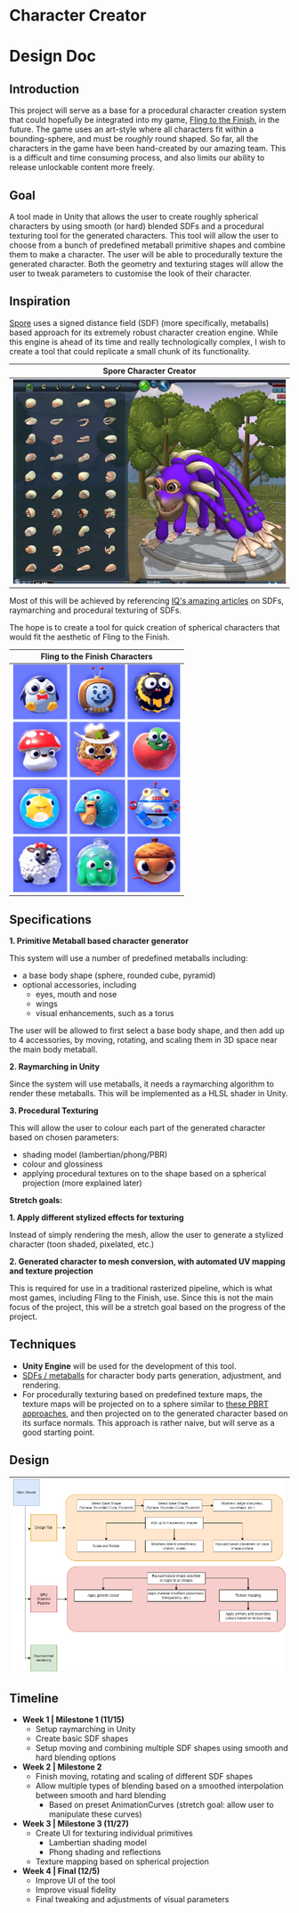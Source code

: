 # Character Creator

# Design Doc

## Introduction

This project will serve as a base for a procedural character creation system that could hopefully be integrated into my game,
[Fling to the Finish](https://store.steampowered.com/app/1054430/Fling_to_the_Finish/), in the future. The game uses an art-style where all characters fit within a bounding-sphere, and must be *roughly* round shaped. So far, all the characters in the game have been hand-created by our amazing team. This is a difficult and time consuming process, and also limits our ability to release unlockable content more freely.

## Goal

A tool made in Unity that allows the user to create roughly spherical characters by using smooth (or hard) blended SDFs and a procedural texturing tool for the generated characters. This tool will allow the user to choose from a bunch of predefined metaball primitive shapes and combine them to make a character. The user will be able to procedurally texture the generated character. Both the geometry and texturing stages will allow the user to tweak parameters to customise the look of their character.

## Inspiration

[Spore](https://store.steampowered.com/app/17390/SPORE/) uses a signed distance field (SDF) (more specifically, metaballs) based approach for its extremely robust character creation engine. While this engine is ahead of its time and really technologically complex, I wish to create a tool that could replicate a small chunk of its functionality.

|Spore Character Creator|
|:-:|
|<img src="img/sporeScreenshot.png" width=500>|

Most of this will be achieved by referencing [IQ's amazing articles](https://iquilezles.org/articles/) on SDFs, raymarching and procedural texturing of SDFs.

The hope is to create a tool for quick creation of spherical characters that would fit the aesthetic of Fling to the Finish.

|Fling to the Finish Characters|
|:-:|
|<img src="img/flingCharacters.png" width=300>|

## Specifications

**1. Primitive Metaball based character generator**

This system will use a number of predefined metaballs including:

- a base body shape (sphere, rounded cube, pyramid)
- optional accessories, including
  - eyes, mouth and nose
  - wings
  - visual enhancements, such as a torus

The user will be allowed to first select a base body shape, and then add up to 4 accessories, by moving, rotating, and scaling them in 3D space near the main body metaball.

**2. Raymarching in Unity**

Since the system will use metaballs, it needs a raymarching algorithm to render these metaballs. This will be implemented as a HLSL shader in Unity.

**3. Procedural Texturing**

This will allow the user to colour each part of the generated character based on chosen parameters:
  - shading model (lambertian/phong/PBR)
  - colour and glossiness
  - applying procedural textures on to the shape based on a spherical projection (more explained later)

**Stretch goals:**

**1. Apply different stylized effects for texturing**

Instead of simply rendering the mesh, allow the user to generate a stylized character (toon shaded, pixelated, etc.)

**2. Generated character to mesh conversion, with automated UV mapping and texture projection**

This is required for use in a traditional rasterized pipeline, which is what most games, including Fling to the Finish, use. Since this is not the main focus of the project, this will be a stretch goal based on the progress of the project.

## Techniques

- **Unity Engine** will be used for the development of this tool.
- [SDFs / metaballs](https://iquilezles.org/articles/raymarchingdf/) for character body parts generation, adjustment, and rendering.
- For procedurally texturing based on predefined texture maps, the texture maps will be projected on to a sphere similar to [these PBRT approaches](https://www.pbr-book.org/3ed-2018/Monte_Carlo_Integration/2D_Sampling_with_Multidimensional_Transformations), and then projected on to the generated character based on its surface normals. This approach is rather naive, but will serve as a good starting point.

## Design

|![](img/designDiagram.png)|
|:-:|

## Timeline

- **Week 1 | Milestone 1 (11/15)**
  - Setup raymarching in Unity
  - Create basic SDF shapes
  - Setup moving and combining multiple SDF shapes using smooth and hard blending options
- **Week 2 | Milestone 2**
  - Finish moving, rotating and scaling of different SDF shapes
  - Allow multiple types of blending based on a smoothed interpolation between smooth and hard blending
    - Based on preset AnimationCurves (stretch goal: allow user to manipulate these curves)
- **Week 3 | Milestone 3 (11/27)**
  - Create UI for texturing individual primitives
    - Lambertian shading model
    - Phong shading and reflections
  - Texture mapping based on spherical projection
- **Week 4 | Final (12/5)**
  - Improve UI of the tool
  - Improve visual fidelity
  - Final tweaking and adjustments of visual parameters